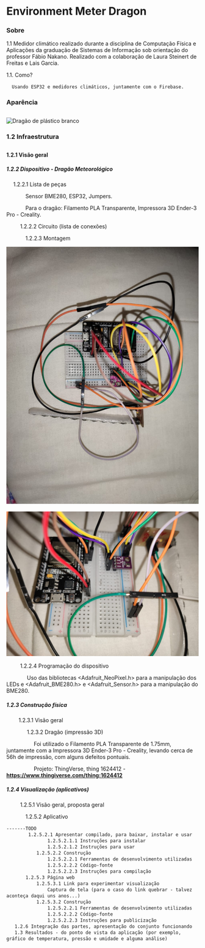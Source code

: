 # Environment Meter Dragon

### Sobre
   1.1 Medidor climático realizado durante a disciplina de Computação Física e Aplicações da graduação de Sistemas de Informação sob orientação do professor Fábio Nakano. Realizado com a colaboração de Laura Steinert de Freitas e Lais Garcia.
   
   1.1. Como?
      
      Usando ESP32 e medidores climáticos, juntamente com o Firebase.
 
 ### Aparência
 
 ##
 
 ![Dragão de plástico branco](https://cdn.discordapp.com/attachments/897837705172516884/910499807095820308/IMG_20211117_085139398.jpg)
  
  ### 1.2 Infraestrutura
  
  ## 
  
  #### 1.2.1 Visão geral
  
  ##### 1.2.2 Dispositivo - Dragão Meteorológico
  
  &emsp; 1.2.2.1 Lista de peças
         
  &emsp;  &emsp;  &emsp;Sensor BME280, ESP32, Jumpers.
  
  &emsp;  &emsp;  &emsp;Para o dragão: Filamento PLA Transparente, Impressora 3D Ender-3 Pro - Creality.
               
  &emsp;  &emsp; 1.2.2.2 Circuito (lista de conexões)
  
  &emsp;  &emsp; &emsp;1.2.2.3 Montagem
  
  <img src = "images/WhatsApp Image 2022-01-07 at 00.06.24 (1).jpeg">
  &emsp;  &emsp; &emsp;
  
  <img src = "images/WhatsApp Image 2022-01-07 at 00.06.24.jpeg">
  
   &emsp;  &emsp; 1.2.2.4 Programação do dispositivo
   
   &emsp;  &emsp;  &emsp; Uso das bibliotecas <Adafruit_NeoPixel.h> para a manipulação dos LEDs e <Adafruit_BME280.h> e <Adafruit_Sensor.h> para a manipulação do BME280.
   
   ##### 1.2.3 Construção física
   
   &emsp;  &emsp;1.2.3.1 Visão geral
   
   &emsp; &emsp;  &emsp; 1.2.3.2 Dragão (impressão 3D)
   
   &emsp;  &emsp; &emsp;  &emsp; Foi utilizado o Filamento PLA Transparente de 1.75mm, juntamente com a Impressora 3D Ender-3 Pro - Creality, levando cerca de 56h de impressão, com alguns defeitos pontuais.
   
   &emsp;  &emsp; &emsp;  &emsp; Projeto: ThingVerse, thing 1624412 - **https://www.thingiverse.com/thing:1624412**

   ##### 1.2.4  Visualização (aplicativos)
   
   &emsp;  &emsp; 1.2.5.1 Visão geral, proposta geral
   
   &emsp;  &emsp;&emsp; 1.2.5.2 Aplicativo
   
   
    -------TODO
            1.2.5.2.1 Apresentar compilado, para baixar, instalar e usar
                   1.2.5.2.1.1 Instruções para instalar
                   1.2.5.2.1.2 Instruções para usar
               1.2.5.2.2 Construção
                   1.2.5.2.2.1 Ferramentas de desenvolvimento utilizadas
                   1.2.5.2.2.2 Código-fonte
                   1.2.5.2.2.3 Instruções para compilação
           1.2.5.3 Página web
               1.2.5.3.1 Link para experimentar visualização
                   Captura de tela (para o caso do link quebrar - talvez aconteça daqui uns anos...)
               1.2.5.3.2 Construção
                   1.2.5.2.2.1 Ferramentas de desenvolvimento utilizadas
                   1.2.5.2.2.2 Código-fonte
                   1.2.5.2.2.3 Instruções para publicização
       1.2.6 Integração das partes, apresentação do conjunto funcionando
       1.3 Resultados - do ponto de vista da aplicação (por exemplo, gráfico de temperatura, pressão e umidade e alguma análise)

